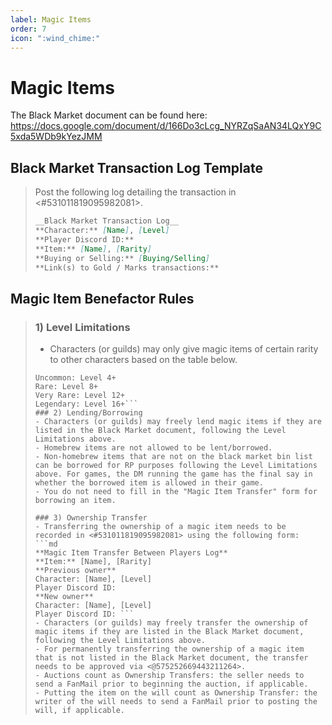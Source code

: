 ```yaml
---
label: Magic Items
order: 7
icon: ":wind_chime:"
---
```

# Magic Items

The Black Market document can be found here: https://docs.google.com/document/d/166Do3cLcg_NYRZqSaAN34LQxY9C5xda5WDb9kYezJMM


## Black Market Transaction Log Template
> Post the following log detailing the transaction in <#531011819095982081>.
> ```md
> __Black Market Transaction Log__
> **Character:** [Name], [Level]
> **Player Discord ID:** 
> **Item:** [Name], [Rarity]
> **Buying or Selling:** [Buying/Selling]
> **Link(s) to Gold / Marks transactions:** 
> ```

## Magic Item Benefactor Rules
> ### 1) Level Limitations
> - Characters (or guilds) may only give magic items of certain rarity to other characters based on the table below.
> ```Common: Level 1+
> Uncommon: Level 4+
> Rare: Level 8+
> Very Rare: Level 12+
> Legendary: Level 16+```
> ### 2) Lending/Borrowing
> - Characters (or guilds) may freely lend magic items if they are listed in the Black Market document, following the Level Limitations above.
> - Homebrew items are not allowed to be lent/borrowed.
> - Non-homebrew items that are not on the black market bin list can be borrowed for RP purposes following the Level Limitations above. For games, the DM running the game has the final say in whether the borrowed item is allowed in their game.
> - You do not need to fill in the "Magic Item Transfer" form for borrowing an item.
> 
> ### 3) Ownership Transfer
> - Transferring the ownership of a magic item needs to be recorded in <#531011819095982081> using the following form:
> ```md
> **Magic Item Transfer Between Players Log**
> **Item:** [Name], [Rarity]
> **Previous owner**
> Character: [Name], [Level]
> Player Discord ID:
> **New owner**
> Character: [Name], [Level]
> Player Discord ID: ```
> - Characters (or guilds) may freely transfer the ownership of magic items if they are listed in the Black Market document, following the Level Limitations above.
> - For permanently transferring the ownership of a magic item that is not listed in the Black Market document, the transfer needs to be approved via <@575252669443211264>.
> - Auctions count as Ownership Transfers: the seller needs to send a FanMail prior to beginning the auction, if applicable.
> - Putting the item on the will count as Ownership Transfer: the writer of the will needs to send a FanMail prior to posting the will, if applicable.